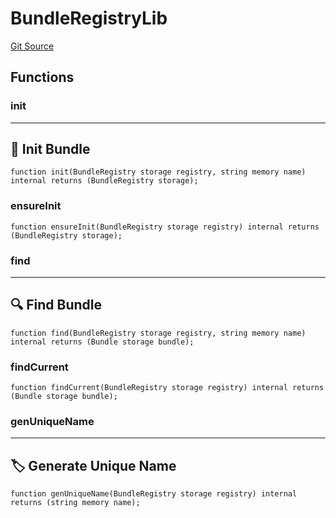 # BundleRegistryLib
[Git Source](https://github.com/metacontract/mc/blob/b874bc295b567a7e9bd6d6c63dfe84df116a2f3a/src/devkit/registry/BundleRegistry.sol)


## Functions
### init

---------------------
🌱 Init Bundle
-----------------------


```solidity
function init(BundleRegistry storage registry, string memory name) internal returns (BundleRegistry storage);
```

### ensureInit


```solidity
function ensureInit(BundleRegistry storage registry) internal returns (BundleRegistry storage);
```

### find

--------------------
🔍 Find Bundle
----------------------


```solidity
function find(BundleRegistry storage registry, string memory name) internal returns (Bundle storage bundle);
```

### findCurrent


```solidity
function findCurrent(BundleRegistry storage registry) internal returns (Bundle storage bundle);
```

### genUniqueName

-----------------------------
🏷 Generate Unique Name
-------------------------------


```solidity
function genUniqueName(BundleRegistry storage registry) internal returns (string memory name);
```

